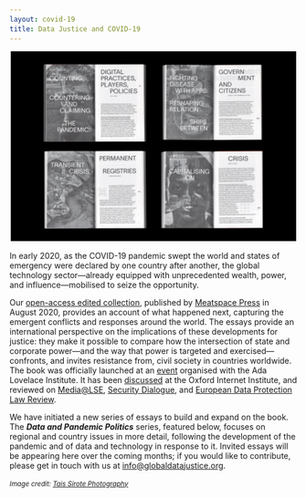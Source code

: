 ```yaml
---
layout: covid-19
title: Data Justice and COVID-19
---
```


<p align="center">
  <img src="/img/2000x133311.jpg" width=500/>
</p>

In early 2020, as the COVID-19 pandemic swept the world and states of emergency were declared by one country after another, the global technology sector—already equipped with unprecedented wealth, power, and influence—mobilised to seize the opportunity.

Our [open-access edited collection](https://meatspacepress.com/go/data-justice-and-covid-19-internet-archive/), published by [Meatspace Press](https://meatspacepress.com/) in August 2020, provides an account of what happened next, capturing the emergent conflicts and responses around the world. The essays provide an international perspective on the implications of these developments for justice: they make it possible to compare how the intersection of state and corporate power—and the way that power is targeted and exercised—confronts, and invites resistance from, civil society in countries worldwide. The book was officially launched at an [event](https://www.adalovelaceinstitute.org/data-justice-and-covid-19-book-launch-with-the-ada-lovelace-institute/) organised with the Ada Lovelace Institute. It has been [discussed](https://youtu.be/CWdCAa3J5JE) at the Oxford Internet Institute, and reviewed on [Media@LSE](https://blogs.lse.ac.uk/medialse/2020/10/08/book-review-of-data-justice-and-covid-19-global-perspectives/), [Security Dialogue](https://blogs.prio.org/SecurityDialogue/2020/11/book-review-data-justice-and-covid-19-global-perspectives/), and [European Data Protection Law Review](https://doi.org/10.21552/edpl/2020/4/22).

We have initiated a new series of essays to build and expand on the book. The _**Data and Pandemic Politics**_ series, featured below, focuses on regional and country issues in more detail, following the development of the pandemic and of data and technology in response to it. Invited essays will be appearing here over the coming months; if you would like to contribute, please get in touch with us at [info@globaldatajustice.org](info@globaldatajustice.org).

<p><small><i>Image credit: <a href="https://taisido.com/">Tais Sirote Photography</a></i></small></p>
